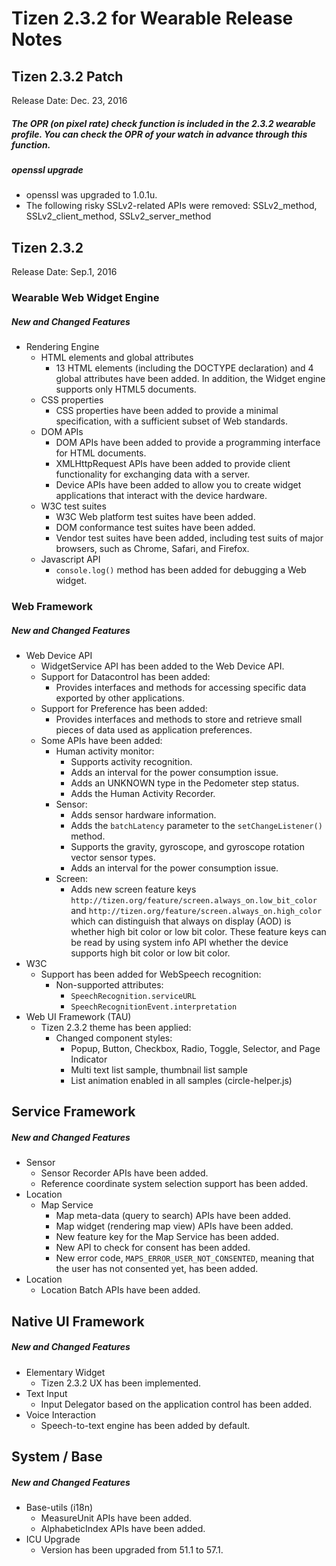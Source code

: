 

# Tizen 2.3.2 for Wearable Release Notes

## Tizen 2.3.2 Patch

Release Date: Dec. 23, 2016

##### The OPR (on pixel rate)  check function is included in the 2.3.2 wearable profile. You can check the OPR of your watch in advance through this function.

##### openssl upgrade

- openssl was upgraded to 1.0.1u.
- The following risky SSLv2-related APIs were removed:
  SSLv2_method, SSLv2_client_method, SSLv2_server_method

## Tizen 2.3.2

Release Date: Sep.1, 2016

### Wearable Web Widget Engine

##### New and Changed Features

- Rendering Engine
  - HTML elements and global attributes
    - 13 HTML elements (including the DOCTYPE declaration) and 4 global attributes have been added. In addition, the Widget engine supports only HTML5 documents.
  - CSS properties
    - CSS properties have been added to provide a minimal specification, with a sufficient subset of Web standards.
  - DOM APIs
    - DOM APIs have been added to provide a programming interface for HTML documents.
    - XMLHttpRequest APIs have been added to provide client functionality for exchanging data with a server.
    - Device APIs have been added to allow you to create widget applications that interact with the device hardware.
  - W3C test suites
    - W3C Web platform test suites have been added.
    - DOM conformance test suites have been added.
    - Vendor test suites have been added, including test suits of major browsers, such as Chrome, Safari, and Firefox.
  - Javascript API
    - `console.log()` method has been added for debugging a Web widget.

### Web Framework

##### New and Changed Features

- Web Device API
  - WidgetService API has been added to the Web Device API.
  - Support for Datacontrol has been added:
    - Provides interfaces and methods for accessing specific data exported by other applications.
  - Support for Preference has been added:
    - Provides interfaces and methods to store and retrieve small pieces of data used as application preferences.
  - Some APIs have been added:
    - Human activity monitor:
      - Supports activity recognition.
      - Adds an interval for the power consumption issue.
      - Adds an UNKNOWN type in the Pedometer step status.
      - Adds the Human Activity Recorder.
    - Sensor:
      - Adds sensor hardware information.
      - Adds the `batchLatency` parameter to the `setChangeListener()` method.
      - Supports the gravity, gyroscope, and gyroscope rotation vector sensor types.
      - Adds an interval for the power consumption issue.
    - Screen:
      - Adds new screen feature keys `http://tizen.org/feature/screen.always_on.low_bit_color` and `http://tizen.org/feature/screen.always_on.high_color` which can distinguish that always on display (AOD) is whether high bit color or low bit color. These feature keys can be read by using system info API whether the device supports high bit color or low bit color.
- W3C
  - Support has been added for WebSpeech recognition:
    - Non-supported attributes:
      - `SpeechRecognition.serviceURL`
      - `SpeechRecognitionEvent.interpretation`
- Web UI Framework (TAU)
  - Tizen 2.3.2 theme has been applied:
    - Changed component styles:
      - Popup, Button, Checkbox, Radio, Toggle, Selector, and Page Indicator
      - Multi text list sample, thumbnail list sample
      - List animation enabled in all samples (circle-helper.js)

## Service Framework

##### New and Changed Features

- Sensor
  - Sensor Recorder APIs have been added.
  - Reference coordinate system selection support has been added.
- Location
  - Map Service
    - Map meta-data (query to search) APIs have been added.
    - Map widget (rendering map view) APIs have been added.
    - New feature key for the Map Service has been added.
    - New API to check for consent has been added.
    - New error code, `MAPS_ERROR_USER_NOT_CONSENTED`, meaning that the user has not consented yet, has been added.
- Location
  - Location Batch APIs have been added.

## Native UI Framework

##### New and Changed Features

- Elementary Widget
  - Tizen 2.3.2 UX has been implemented.
- Text Input
  - Input Delegator based on the application control has been added.
- Voice Interaction
  - Speech-to-text engine has been added by default.

## System / Base

##### New and Changed Features

- Base-utils (i18n)
  - MeasureUnit APIs have been added.
  - AlphabeticIndex APIs have been added.
- ICU Upgrade
  - Version has been upgraded from 51.1 to 57.1.